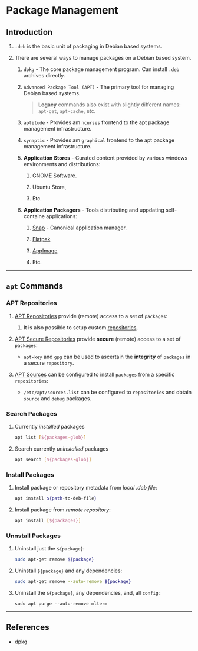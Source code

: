 # Package Management

## Introduction

1. `.deb` is the basic unit of packaging in Debian based systems.

2. There are several ways to manage packages on a Debian based system.

    1. `dpkg` - The core package management program. Can install `.deb` archives directly.

    2. `Advanced Package Tool (APT)` - The primary tool for managing Debian based systems.

        > __Legacy__ commands also exist with slightly different names: `apt-get`, `apt-cache`, etc.

    3. `aptitude` - Provides am `ncurses` frontend to the apt package management infrastructure.

    4. `synaptic` - Provides am `graphical` frontend to the apt package management infrastructure.

    5. __Application Stores__ - Curated content provided by various windows environments and distributions: 

        1. GNOME Software. 
        
        2. Ubuntu Store, 
        
        3. Etc.

    7. __Application Packagers__ - Tools distributing and uppdating self-containe applications:

        1. [Snap](https://snapcraft.io) - Canonical application manager.

        2. [Flatpak](https://en.wikipedia.org/wiki/Flatpak)

        3. [AppImage](https://en.wikipedia.org/wiki/AppImage)

        4. Etc.

---

## `apt` Commands

### __APT Repositories__

1. [APT Repositories](https://wiki.debian.org/DebianRepository) provide (remote) access to a set of `packages`: 

    1. It is also possible to setup custom [repositories](https://wiki.debian.org/DebianRepository/Setup).

2. [APT Secure Repositories](https://wiki.debian.org/DebianRepository) provide __secure__ (remote) access to a set of `packages`:

    * `apt-key` and `gpg` can be used to ascertain the __integrity__ of `packages` in a secure `repository`.

3. [APT Sources](https://wiki.debian.org/SourcesList) can be configured to install `packages` from a specific `repositories`:

    * `/etc/apt/sources.list` can be configured to `repositories` and obtain `source` and `debug` packages.
    
### __Search Packages__

1. Currently _installed_ packages

    ```bash
    apt list [${packages-glob}]
    ```

2. Search currently _uninstalled_ packages

    ```bash
    apt search [${packages-glob}]
    ```

### __Install Packages__

1. Install package or repository metadata from _local .deb file_:

    ```bash
    apt install ${path-to-deb-file}
    ```
    
2. Install package from _remote repository_:

    ```bash
    apt install [${packages}]
    ```

### __Unnstall Packages__

1. Uninstall just the `${package}`:

    ```bash
    sudo apt-get remove ${package}
    ```

2. Uninstall `${package}` and any dependencies:

    ```bash
    sudo apt-get remove --auto-remove ${package}
    ```

3. Uninstall the `${package}`, any dependencies, and, all `config`:

    ```
    sudo apt purge --auto-remove mlterm  
    ```

---

## References

* [dpkg](https://www.debian.org/doc/manuals/debian-faq/ch-pkgtools.en.html)
 